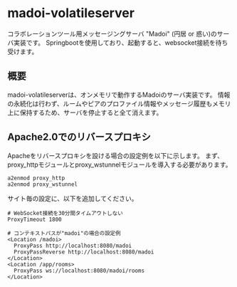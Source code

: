 # madoi-volatileserver

コラボレーションツール用メッセージングサーバ "Madoi" (円居 or 惑い)のサーバ実装です。
Springbootを使用しており、起動すると、websocket接続を待ち受けます。

## 概要

madoi-volatileserverは、オンメモリで動作するMadoiのサーバ実装です。
情報の永続化は行わず、ルームやピアのプロファイル情報やメッセージ履歴もメモリ上に保持するため、サーバを停止すると全て消えます。


## Apache2.0でのリバースプロキシ

Apacheをリバースプロキシを設ける場合の設定例を以下に示します。
まず、proxy_httpモジュールとproxy_wstunnelモジュールを導入する必要があります。

```
a2enmod proxy_http
a2enmod proxy_wstunnel
```

サイト毎の設定に、以下を追加してください。

```
# WebSocket接続を30分間タイムアウトしない
ProxyTimeout 1800

# コンテキストパスが"madoi"の場合の設定例
<Location /madoi>
  ProxyPass http://localhost:8080/madoi
  ProxyPassReverse http://localhost:8080/madoi
</Location>
<Location /app/rooms>
  ProxyPass ws://localhost:8080/madoi/rooms
</Location>
```

